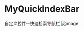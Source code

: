 # MyQuickIndexBar
自定义控件--快速检索导航栏
![image](https://github.com/maoqitian/MyQuickIndexBar/raw/master/mypgif/navigation.gif)